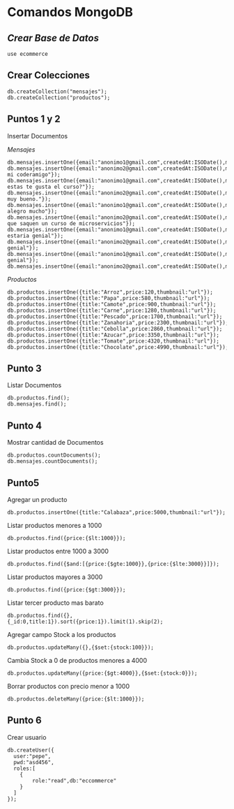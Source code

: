 # Comandos MongoDB
## _Crear Base de Datos_
````
use ecommerce
````
 ## Crear Colecciones
````
db.createCollection("mensajes");
db.createCollection("productos");
````
## Puntos 1 y 2
Insertar Documentos

_Mensajes_
````
db.mensajes.insertOne({email:"anonimo1@gmail.com",createdAt:ISODate(),message:"Hola"});
db.mensajes.insertOne({email:"anonimo2@gmail.com",createdAt:ISODate(),message:"Hola mi coderamigo"});
db.mensajes.insertOne({email:"anonimo1@gmail.com",createdAt:ISODate(),message:"Como estas te gusta el curso?"});
db.mensajes.insertOne({email:"anonimo2@gmail.com",createdAt:ISODate(),message:"Esta muy bueno."});
db.mensajes.insertOne({email:"anonimo1@gmail.com",createdAt:ISODate(),message:"Me alegro mucho"});
db.mensajes.insertOne({email:"anonimo2@gmail.com",createdAt:ISODate(),message:"Quiero que saquen un curso de microservicios"});
db.mensajes.insertOne({email:"anonimo1@gmail.com",createdAt:ISODate(),message:"Esto estaria genial"});
db.mensajes.insertOne({email:"anonimo2@gmail.com",createdAt:ISODate(),message:"Muy genial"});
db.mensajes.insertOne({email:"anonimo1@gmail.com",createdAt:ISODate(),message:"Super genial"});
db.mensajes.insertOne({email:"anonimo2@gmail.com",createdAt:ISODate(),message:"Adios"});
````
_Productos_
````
db.productos.insertOne({title:"Arroz",price:120,thumbnail:"url"});
db.productos.insertOne({title:"Papa",price:580,thumbnail:"url"});
db.productos.insertOne({title:"Camote",price:900,thumbnail:"url"});
db.productos.insertOne({title:"Carne",price:1280,thumbnail:"url"});
db.productos.insertOne({title:"Pescado",price:1700,thumbnail:"url"});
db.productos.insertOne({title:"Zanahoria",price:2300,thumbnail:"url"});
db.productos.insertOne({title:"Cebolla",price:2860,thumbnail:"url"});
db.productos.insertOne({title:"Azucar",price:3350,thumbnail:"url"});
db.productos.insertOne({title:"Tomate",price:4320,thumbnail:"url"});
db.productos.insertOne({title:"Chocolate",price:4990,thumbnail:"url"});
````
## Punto 3
Listar Documentos
````
db.productos.find();
db.mensajes.find();
````
## Punto 4
Mostrar cantidad de Documentos
````
db.productos.countDocuments();
db.mensajes.countDocuments();
````
## Punto5
Agregar un producto
````
db.productos.insertOne({title:"Calabaza",price:5000,thumbnail:"url"});
````
Listar productos menores a 1000
````
db.productos.find({price:{$lt:1000}});
````
Listar productos entre 1000 a 3000
````
db.productos.find({$and:[{price:{$gte:1000}},{price:{$lte:3000}}]});
````
Listar productos mayores a 3000
````
db.productos.find({price:{$gt:3000}});
````
Listar tercer producto mas barato
````
db.productos.find({},{_id:0,title:1}).sort({price:1}).limit(1).skip(2);
````
Agregar campo Stock a los productos
````
db.productos.updateMany({},{$set:{stock:100}});
````
Cambia Stock a 0 de productos menores a 4000
````
db.productos.updateMany({price:{$gt:4000}},{$set:{stock:0}});
````
Borrar productos con precio menor a 1000
````
db.productos.deleteMany({price:{$lt:1000}});
````

## Punto 6
Crear usuario
````
db.createUser({
  user:"pepe",
  pwd:"asd456",
  roles:[
    {
        role:"read",db:"eccommerce"
    }
  ]
});
````